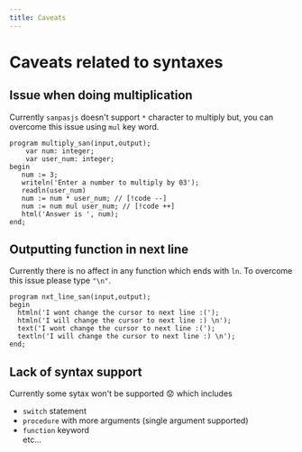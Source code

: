 ```yaml
---
title: Caveats
---
```


# Caveats related to syntaxes

## Issue when doing multiplication

Currently `sanpasjs` doesn't support `*` character to multiply but, you can overcome this issue using `mul` key word.

```pascal:line-numbers
program multiply_san(input,output);
    var num: integer;
    var user_num: integer;
begin
   num := 3;
   writeln('Enter a number to multiply by 03');
   readln(user_num)
   num := num * user_num; // [!code --]
   num := num mul user_num; // [!code ++]
   html('Answer is ', num);
end;
```

## Outputting function in next line

Currently there is no affect in any function which ends with `ln`. To overcome this issue please type `"\n"`.

```pascal:line-numbers{4,6}
program nxt_line_san(input,output);
begin
  htmln('I wont change the cursor to next line :(');
  htmln('I will change the cursor to next line :) \n');
  text('I wont change the cursor to next line :(');
  textln('I will change the cursor to next line :) \n');
end;
```

## Lack of syntax support

Currently some sytax won't be supported :worried: which includes

- `switch` statement
- `procedure` with more arguments (single argument supported)
- `function` keyword
  <br/>
  etc...

<style>
    * {
        scroll-behavior: smooth;
    }
</style>
